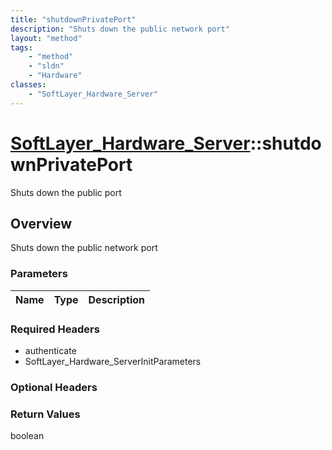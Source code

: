 ```yaml
---
title: "shutdownPrivatePort"
description: "Shuts down the public network port"
layout: "method"
tags:
    - "method"
    - "sldn"
    - "Hardware"
classes:
    - "SoftLayer_Hardware_Server"
---
```

# [SoftLayer_Hardware_Server](/reference/services/SoftLayer_Hardware_Server)::shutdownPrivatePort

Shuts down the public port


## Overview 
Shuts down the public network port

### Parameters 
|Name | Type | Description |
| --- | --- | --- |


### Required Headers
* authenticate
* SoftLayer_Hardware_ServerInitParameters

### Optional Headers

### Return Values
boolean

